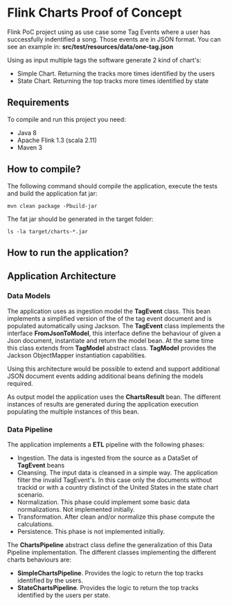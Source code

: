 # Flink Charts Proof of Concept

Flink PoC project using as use case some Tag Events where a user has successfully indentified a song. 
Those events are in JSON format. You can see an example in: **src/test/resources/data/one-tag.json** 

Using as input multiple tags the software generate 2 kind of chart's:

* Simple Chart. Returning the tracks more times identified by the users
* State Chart. Returning the top tracks more times identified by state

## Requirements 

To compile and run this project you need:

* Java 8
* Apache Flink 1.3 (scala 2.11)
* Maven 3

## How to compile?

The following command should compile the application, execute the tests and build the application fat jar:

`mvn clean package -Pbuild-jar`

The fat jar should be generated in the target folder:

`ls -la target/charts-*.jar`

## How to run the application?

## Application Architecture

### Data Models

The application uses as ingestion model the **TagEvent** class. This bean implements a simplified 
version of the of the tag event document and is populated automatically using Jackson.
The **TagEvent** class implements the interface **FromJsonToModel**, this interface define the 
behaviour of given a Json document, instantiate and return the model bean.
At the same time this class extends from **TagModel** abstract class. **TagModel** provides the 
Jackson ObjectMapper instantiation capabilities.

Using this architecture would be possible to extend and support additional JSON document events 
adding additional beans defining the models required. 

As output model the application uses the **ChartsResult** bean. The different instances of results
are generated during the application execution populating the multiple instances of this bean.   

### Data Pipeline

The application implements a **ETL** pipeline with the following phases:
* Ingestion. The data is ingested from the source as a DataSet of **TagEvent** beans
* Cleansing. The input data is cleansed in a simple way. The application filter the invalid 
TagEvent's. In this case only the documents without trackid or with a country distinct of the 
United States in the state chart scenario.
* Normalization. This phase could implement some basic data normalizations. Not implemented initially.
* Transformation. After clean and/or normalize this phase compute the calculations.
* Persistence. This phase is not implemented initially.

The **ChartsPipeline** abstract class define the generalization of this Data Pipeline implementation. 
The different classes implementing the different charts behaviours are:
* **SimpleChartsPipeline**. Provides the logic to return the top tracks identified by the users.
* **StateChartsPipeline**. Provides the logic to return the top tracks identified by the users per state.



